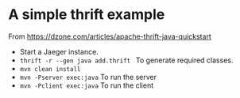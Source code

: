 # A simple thrift example
From https://dzone.com/articles/apache-thrift-java-quickstart

+ Start a Jaeger instance.
+ `thrift -r --gen java add.thrift ` To generate required classes.  
+ `mvn clean install`
+ `mvn -Pserver exec:java` To run the server
+ `mvn -Pclient exec:java` To run the client

